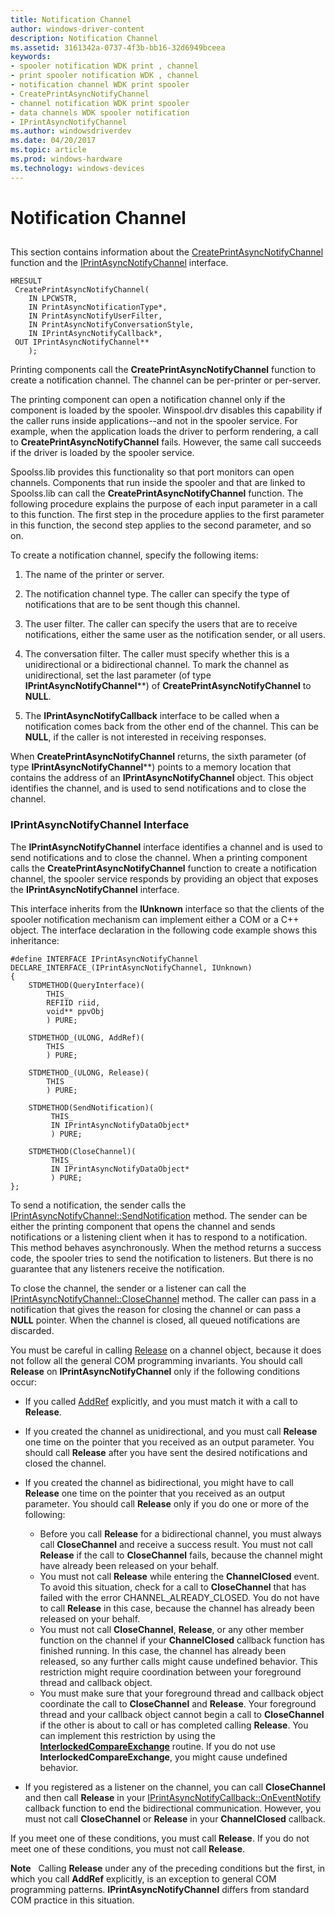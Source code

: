 ```yaml
---
title: Notification Channel
author: windows-driver-content
description: Notification Channel
ms.assetid: 3161342a-0737-4f3b-bb16-32d6949bceea
keywords:
- spooler notification WDK print , channel
- print spooler notification WDK , channel
- notification channel WDK print spooler
- CreatePrintAsyncNotifyChannel
- channel notification WDK print spooler
- data channels WDK spooler notification
- IPrintAsyncNotifyChannel
ms.author: windowsdriverdev
ms.date: 04/20/2017
ms.topic: article
ms.prod: windows-hardware
ms.technology: windows-devices
---
```


# Notification Channel


## <a href="" id="ddk-notification-channel-gg"></a>


This section contains information about the [CreatePrintAsyncNotifyChannel](http://go.microsoft.com/fwlink/p/?linkid=124750) function and the [IPrintAsyncNotifyChannel](http://go.microsoft.com/fwlink/p/?linkid=124758) interface.

```
HRESULT
 CreatePrintAsyncNotifyChannel(
    IN LPCWSTR,
    IN PrintAsyncNotificationType*,
    IN PrintAsyncNotifyUserFilter,
    IN PrintAsyncNotifyConversationStyle,
    IN IPrintAsyncNotifyCallback*,
 OUT IPrintAsyncNotifyChannel**
    );
```

Printing components call the **CreatePrintAsyncNotifyChannel** function to create a notification channel. The channel can be per-printer or per-server.

The printing component can open a notification channel only if the component is loaded by the spooler. Winspool.drv disables this capability if the caller runs inside applications--and not in the spooler service. For example, when the application loads the driver to perform rendering, a call to **CreatePrintAsyncNotifyChannel** fails. However, the same call succeeds if the driver is loaded by the spooler service.

Spoolss.lib provides this functionality so that port monitors can open channels. Components that run inside the spooler and that are linked to Spoolss.lib can call the **CreatePrintAsyncNotifyChannel** function. The following procedure explains the purpose of each input parameter in a call to this function. The first step in the procedure applies to the first parameter in this function, the second step applies to the second parameter, and so on.

To create a notification channel, specify the following items:

1.  The name of the printer or server.

2.  The notification channel type. The caller can specify the type of notifications that are to be sent though this channel.

3.  The user filter. The caller can specify the users that are to receive notifications, either the same user as the notification sender, or all users.

4.  The conversation filter. The caller must specify whether this is a unidirectional or a bidirectional channel. To mark the channel as unidirectional, set the last parameter (of type **IPrintAsyncNotifyChannel**\*\*) of **CreatePrintAsyncNotifyChannel** to **NULL**.

5.  The **IPrintAsyncNotifyCallback** interface to be called when a notification comes back from the other end of the channel. This can be **NULL**, if the caller is not interested in receiving responses.

When **CreatePrintAsyncNotifyChannel** returns, the sixth parameter (of type **IPrintAsyncNotifyChannel**\*\*) points to a memory location that contains the address of an **IPrintAsyncNotifyChannel** object. This object identifies the channel, and is used to send notifications and to close the channel.

### IPrintAsyncNotifyChannel Interface

The **IPrintAsyncNotifyChannel** interface identifies a channel and is used to send notifications and to close the channel. When a printing component calls the **CreatePrintAsyncNotifyChannel** function to create a notification channel, the spooler service responds by providing an object that exposes the **IPrintAsyncNotifyChannel** interface.

This interface inherits from the **IUnknown** interface so that the clients of the spooler notification mechanism can implement either a COM or a C++ object. The interface declaration in the following code example shows this inheritance:

```
#define INTERFACE IPrintAsyncNotifyChannel
DECLARE_INTERFACE_(IPrintAsyncNotifyChannel, IUnknown)
{
    STDMETHOD(QueryInterface)(
        THIS_ 
        REFIID riid, 
        void** ppvObj
        ) PURE;
 
    STDMETHOD_(ULONG, AddRef)(
        THIS
        ) PURE;
 
    STDMETHOD_(ULONG, Release)(
        THIS
        ) PURE;
 
    STDMETHOD(SendNotification)(
         THIS_
         IN IPrintAsyncNotifyDataObject*
         ) PURE;
 
    STDMETHOD(CloseChannel)(
         THIS_
         IN IPrintAsyncNotifyDataObject*
         ) PURE;
};
```

To send a notification, the sender calls the [IPrintAsyncNotifyChannel::SendNotification](http://go.microsoft.com/fwlink/p/?linkid=124760) method. The sender can be either the printing component that opens the channel and sends notifications or a listening client when it has to respond to a notification. This method behaves asynchronously. When the method returns a success code, the spooler tries to send the notification to listeners. But there is no guarantee that any listeners receive the notification.

To close the channel, the sender or a listener can call the [IPrintAsyncNotifyChannel::CloseChannel](http://go.microsoft.com/fwlink/p/?linkid=124759) method. The caller can pass in a notification that gives the reason for closing the channel or can pass a **NULL** pointer. When the channel is closed, all queued notifications are discarded.

You must be careful in calling [Release](http://go.microsoft.com/fwlink/p/?linkid=98433) on a channel object, because it does not follow all the general COM programming invariants. You should call **Release** on **IPrintAsyncNotifyChannel** only if the following conditions occur:

-   If you called [AddRef](http://go.microsoft.com/fwlink/p/?linkid=98432) explicitly, and you must match it with a call to **Release**.

-   If you created the channel as unidirectional, and you must call **Release** one time on the pointer that you received as an output parameter. You should call **Release** after you have sent the desired notifications and closed the channel.

-   If you created the channel as bidirectional, you might have to call **Release** one time on the pointer that you received as an output parameter. You should call **Release** only if you do one or more of the following:
    -   Before you call **Release** for a bidirectional channel, you must always call **CloseChannel** and receive a success result. You must not call **Release** if the call to **CloseChannel** fails, because the channel might have already been released on your behalf.
    -   You must not call **Release** while entering the **ChannelClosed** event. To avoid this situation, check for a call to **CloseChannel** that has failed with the error CHANNEL\_ALREADY\_CLOSED. You do not have to call **Release** in this case, because the channel has already been released on your behalf.
    -   You must not call **CloseChannel**, **Release**, or any other member function on the channel if your **ChannelClosed** callback function has finished running. In this case, the channel has already been released, so any further calls might cause undefined behavior. This restriction might require coordination between your foreground thread and callback object.
    -   You must make sure that your foreground thread and callback object coordinate the call to **CloseChannel** and **Release**. Your foreground thread and your callback object cannot begin a call to **CloseChannel** if the other is about to call or has completed calling **Release**. You can implement this restriction by using the [**InterlockedCompareExchange**](https://msdn.microsoft.com/library/windows/hardware/ff547853) routine. If you do not use **InterlockedCompareExchange**, you might cause undefined behavior.
-   If you registered as a listener on the channel, you can call **CloseChannel** and then call **Release** in your [IPrintAsyncNotifyCallback::OnEventNotify](http://go.microsoft.com/fwlink/p/?linkid=124757) callback function to end the bidirectional communication. However, you must not call **CloseChannel** or **Release** in your **ChannelClosed** callback.

If you meet one of these conditions, you must call **Release**. If you do not meet one of these conditions, you must not call **Release**.

**Note**   Calling **Release** under any of the preceding conditions but the first, in which you call **AddRef** explicitly, is an exception to general COM programming patterns. **IPrintAsyncNotifyChannel** differs from standard COM practice in this situation.

 

 

 




